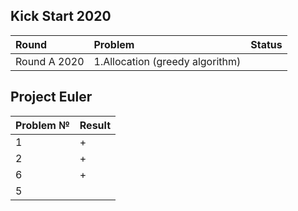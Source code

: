 
## Kick Start 2020
| Round        | Problem                         | Status | 
|:-------------|:--------------------------------|:-------|
| Round A 2020 | 1.Allocation (greedy algorithm) |        |            

                                                                                                                                                                                                                                  

## Project Euler
| Problem № | Result |
|-----------|--------|
| 1         | +      |
| 2         | +      |
| 6         | +      |
| 5         |        |


